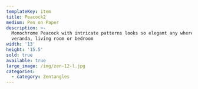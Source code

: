 ```yaml
---
templateKey: item
title: Peacock2
medium: Pen on Paper
description: >-
  Monochrome Peacock with intricate patterns looks so elegant any where in the
  veranda, living room or bedroom
width: '13'
height: '15.5'
sold: true
available: true
large_image: /img/zen-12-l.jpg
categories:
  - category: Zentangles
---
```


